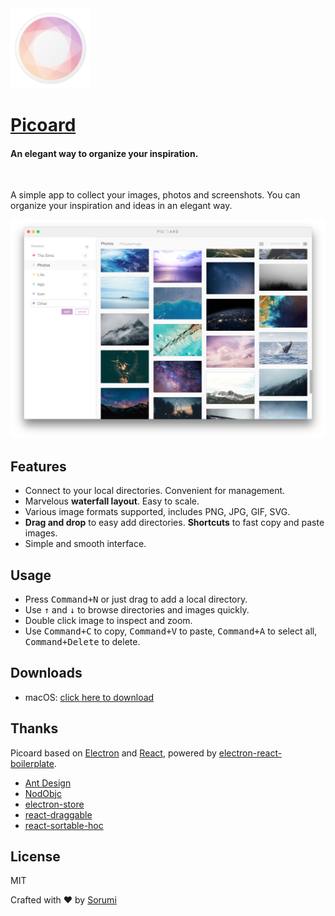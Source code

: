 
<img src="resources/icon.png" height="128"/>

# [Picoard](http://picoard.sorumi.me/)

#### An elegant way to organize your inspiration.

<br/>

A simple app to collect your images, photos and screenshots. You can organize your inspiration and ideas in an elegant way.

<img src="img/screenshot1.png" width="800"/>

## Features

- Connect to your local directories. Convenient for management.
- Marvelous **waterfall layout**. Easy to scale.
- Various image formats supported, includes PNG, JPG, GIF, SVG.
- **Drag and drop** to easy add directories. **Shortcuts** to fast copy and paste images.
- Simple and smooth interface. 

## Usage

- Press <kbd>Command+N</kbd> or just drag to add a local directory.
- Use <kbd>↑</kbd> and <kbd>↓</kbd> to browse directories and images quickly.
- Double click image to inspect and zoom.
- Use <kbd>Command+C</kbd> to copy, <kbd>Command+V</kbd> to paste, <kbd>Command+A</kbd> to select all, <kbd>Command+Delete</kbd> to delete.

## Downloads

- macOS: [click here to download]()

## Thanks

Picoard based on [Electron](https://electron.atom.io/) and [React](https://facebook.github.io/react/), powered by [electron-react-boilerplate](https://github.com/chentsulin/electron-react-boilerplate).

- [Ant Design](https://ant.design/index-cn)
- [NodObjc](https://github.com/TooTallNate/NodObjC)
- [electron-store](https://github.com/sindresorhus/electron-store)
- [react-draggable](https://github.com/mzabriskie/react-draggable)
- [react-sortable-hoc](https://github.com/clauderic/react-sortable-hoc)

## License

MIT

Crafted with ❤ by [Sorumi](http://sorumi.me/)
